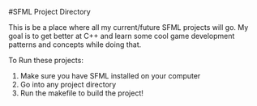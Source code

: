 #SFML Project Directory

This is be a place where all my current/future SFML projects will go. My goal is to get better at C++ and learn some cool game development patterns and concepts while doing that.

To Run these projects:
1. Make sure you have SFML installed on your computer
2. Go into any project directory
3. Run the makefile to build the project!
